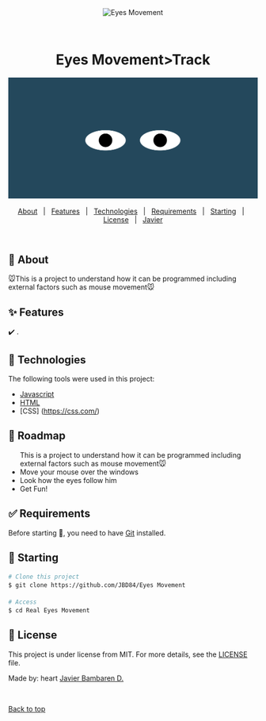 <div align="center" id="top"> 
  <img src="./.github/app.gif" alt="Eyes Movement" />

&#xa0;

  <!-- <a href="https:/EyexMovement.netlify.app">Demo</a> -->
</div>

<h1 align="center">Eyes Movement>Track</h1>
<div align="center">
  <img alt ="Eyes Movement" src="Eyes.png">
</div>

<p align="center">
  <!-- <img alt="Github issues" src="https://img.shields.io/github/issues/JBD84/Eyes Movement?color=56BEB8" /> -->

  <!-- <img alt="Github forks" src="https://img.shields.io/github/forks/JBD84/Eyes Movement?color=56BEB8" /> -->

  <!-- <img alt="Github stars" src="https://img.shields.io/github/stars/JBD84/Eyes Movement?color=56BEB8" /> -->
</p>


<p align="center">
  <a href="#dart-about">About</a> &#xa0; | &#xa0; 
  <a href="#sparkles-features">Features</a> &#xa0; | &#xa0;
  <a href="#rocket-technologies">Technologies</a> &#xa0; | &#xa0;
  <a href="#white_check_mark-requirements">Requirements</a> &#xa0; | &#xa0;
  <a href="#checkered_flag-starting">Starting</a> &#xa0; | &#xa0;
  <a href="#memo-license">License</a> &#xa0; | &#xa0;
  <a href="https://github.com/JBD84" target="_blank">Javier</a>
</p>

<br>

## :dart: About

🐭This is a project to understand how it can be programmed including external factors such as mouse movement🐭 

## :sparkles: Features

:heavy_check_mark: .

## :rocket: Technologies

The following tools were used in this project:

- [Javascript](https://javascript.com/)
- [HTML](https://html.com/)
- [CSS] (https://css.com/)

## :construction_worker: Roadmap

<ul>This is a project to understand how it can be programmed including external factors such as mouse movement🐭 
<li> Move your mouse over the windows
<li> Look how the eyes follow him 
<li> Get Fun!
</ul>

## :white_check_mark: Requirements

Before starting :checkered_flag:, you need to have [Git](https://git-scm.com) installed.

## :checkered_flag: Starting

```bash
# Clone this project
$ git clone https://github.com/JBD84/Eyes Movement

# Access
$ cd Real Eyes Movement
```

## :memo: License

This project is under license from MIT. For more details, see the [LICENSE](LICENSE.md) file.

Made by: heart <a href="https://github.com/JBD84" target="_blank">Javier Bambaren D.</a>

&#xa0;

<a href="#top">Back to top</a>
